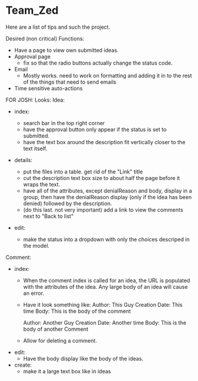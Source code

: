 # Team_Zed
Here are a list of tips and such the project.

Desired (non critical) Functions:
- Have a page to view own submitted ideas.
- Approval page
  - fix so that the radio buttons actually change the status code.
- Email
  - Mostly works. need to work on formatting and 
    adding it in to the rest of the things that need to send emails
- Time sensitive auto-actions

FOR JOSH:
Looks:
Idea:
- index:
  - search bar in the top right corner
  - have the approval button only appear if the status is set to submitted.
  - have the text box around the description fit vertically closer to the text itself.

- details:
  - put the files into a table. get rid of the "Link" title
  - cut the description text box size to about half the page before it wraps the text.
  - have all of the attributes, except denialReason and body, display in a group, then have the denialReason display 
        (only if the idea has been denied) followed by the description.
  - (do this last. not very important) add a link to view the comments next to "Back to list"

- edit: 
  - make the status into a dropdown with only the choices descriped in the model.

Comment:
- index:
  - When the comment index is called for an idea, the URL is populated with the attributes of the idea. 
      Any large body of an idea will cause an error.
  - Have it look something like:
     Author: This Guy
     Creation Date: This time           Body: This is the body of the comment

	 Author: Another Guy
	 Creation Date: Another time        Body: This is the body of another Comment
  - Allow for deleting a comment.
- edit:
  - Have the body display like the body of the ideas.
- create:
  - make it a large text box like in ideas